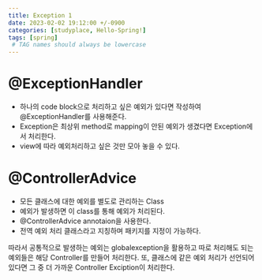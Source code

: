 ```yaml
---
title: Exception 1
date: 2023-02-02 19:12:00 +/-0900
categories: [studyplace, Hello-Spring!]
tags: [spring]    
 # TAG names should always be lowercase
---
```


# @ExceptionHandler
- 하나의 code block으로 처리하고 싶은 예외가 있다면 작성하여 @ExceptionHandler를 사용해준다.
- Exception은  최상위 method로 mapping이 안된 예외가 생겼다면 Exception에서 처리한다.
- view에 따라 예외처리하고 싶은 것만 모아 놓을 수 있다. 
# @ControllerAdvice
- 모든 클래스에 대한 예외를 별도로  관리하는 Class
- 예외가 발생하면 이 class를 통해 예외가 처리된다.
- @ControllerAdvice annotaion을 사용한다.
- 전역 예외 처리 클래스라고 지칭하며 패키지를 지정이 가능하다. 


따라서 공통적으로 발생하는 예외는 globalexception을 활용하고 따로 처리해도 되는 예외들은 해당 Controller를 만들어 처리한다. 
또, 클래스에 같은 예외 처리가 선언되어 있다면 그 중 더 가까운 Controller Exciption이 처리한다.
